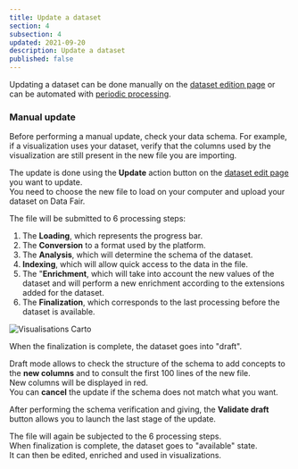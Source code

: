 ```yaml
---
title: Update a dataset
section: 4
subsection: 4
updated: 2021-09-20
description: Update a dataset
published: false
---
```


Updating a dataset can be done manually on the [dataset edition page](./user-guide-backoffice/edition-dataset)  or can be automated with [periodic processing](./user-guide-backoffice/processing).

### Manual update

Before performing a manual update, check your data schema. For example, if a visualization uses your dataset, verify that the columns used by the visualization are still present in the new file you are importing.

The update is done using the **Update** action button on the [dataset edit page](./user-guide-backoffice/edition-dataset) you want to update.  
You need to choose the new file to load on your computer and upload your dataset on Data Fair.

The file will be submitted to 6 processing steps:

1. The **Loading**, which represents the progress bar.
2. The **Conversion** to a format used by the platform.
3. The **Analysis**, which will determine the schema of the dataset.
4. **Indexing**, which will allow quick access to the data in the file.
5. The "**Enrichment**, which will take into account the new values ​​of the dataset and will perform a new enrichment according to the extensions added for the dataset.
6. The **Finalization**, which corresponds to the last processing before the dataset is available.

<p>
</p>

![Visualisations Carto](./images/user-guide-backoffice/update.png)

When the finalization is complete, the dataset goes into "draft".

Draft mode allows to check the structure of the schema to add concepts to the **new columns** and to consult the first 100 lines of the new file.  
New columns will be displayed in red.  
You can **cancel** the update if the schema does not match what you want.

After performing the schema verification and giving, the **Validate draft** button allows you to launch the last stage of the update.

The file will again be subjected to the 6 processing steps.  
When finalization is complete, the dataset goes to "available" state.  
It can then be edited, enriched and used in visualizations.
